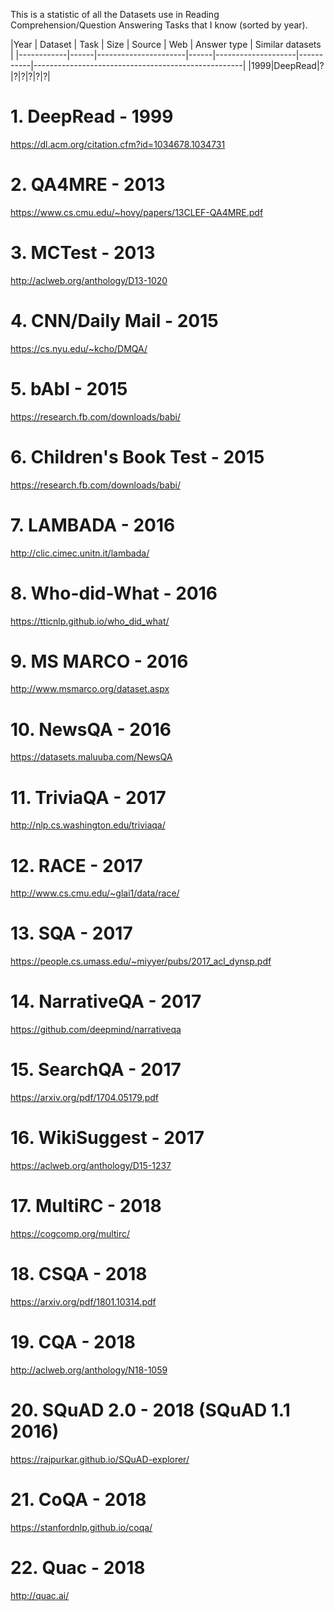 

This is a statistic of all the Datasets use in Reading Comprehension/Question Answering Tasks that I know (sorted by year). 

|Year | Dataset    | Task | Size                | Source     | Web     | Answer type                                                                       | Similar datasets     |
|------------|------|----------------------|------|--------------------|-----------|----------------------------------------------------|
|1999|DeepRead|?|?|?|?|?|?|


# 1. DeepRead - 1999
https://dl.acm.org/citation.cfm?id=1034678.1034731

# 2. QA4MRE - 2013
https://www.cs.cmu.edu/~hovy/papers/13CLEF-QA4MRE.pdf

# 3. MCTest - 2013
http://aclweb.org/anthology/D13-1020

# 4. CNN/Daily Mail - 2015
https://cs.nyu.edu/~kcho/DMQA/

# 5. bAbI - 2015
https://research.fb.com/downloads/babi/

# 6. Children's Book Test - 2015
https://research.fb.com/downloads/babi/

# 7. LAMBADA - 2016
http://clic.cimec.unitn.it/lambada/

# 8. Who-did-What - 2016
https://tticnlp.github.io/who_did_what/

# 9. MS MARCO - 2016 
http://www.msmarco.org/dataset.aspx

# 10. NewsQA - 2016 
https://datasets.maluuba.com/NewsQA

# 11. TriviaQA - 2017 
http://nlp.cs.washington.edu/triviaqa/

# 12. RACE - 2017 
http://www.cs.cmu.edu/~glai1/data/race/

# 13. SQA - 2017 
https://people.cs.umass.edu/~miyyer/pubs/2017_acl_dynsp.pdf

# 14. NarrativeQA - 2017 
https://github.com/deepmind/narrativeqa

# 15. SearchQA - 2017 
https://arxiv.org/pdf/1704.05179.pdf

# 16. WikiSuggest - 2017
https://aclweb.org/anthology/D15-1237

# 17. MultiRC - 2018 
https://cogcomp.org/multirc/

# 18. CSQA - 2018
https://arxiv.org/pdf/1801.10314.pdf

# 19. CQA - 2018
http://aclweb.org/anthology/N18-1059

# 20. SQuAD 2.0  - 2018 (SQuAD 1.1 2016)
https://rajpurkar.github.io/SQuAD-explorer/

# 21. CoQA - 2018
https://stanfordnlp.github.io/coqa/

# 22. Quac - 2018
http://quac.ai/






